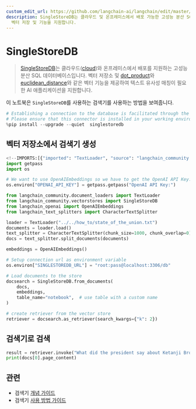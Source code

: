 ```yaml
---
custom_edit_url: https://github.com/langchain-ai/langchain/edit/master/docs/docs/integrations/retrievers/singlestoredb.ipynb
description: SingleStoreDB는 클라우드 및 온프레미스에서 배포 가능한 고성능 분산 SQL 데이터베이스로, AI 애플리케이션을 위한
  벡터 저장 및 기능을 지원합니다.
---
```


# SingleStoreDB

> [SingleStoreDB](https://singlestore.com/)는 클라우드([cloud](https://www.singlestore.com/cloud/))와 온프레미스에서 배포를 지원하는 고성능 분산 SQL 데이터베이스입니다. 벡터 저장소 및 [dot_product](https://docs.singlestore.com/managed-service/en/reference/sql-reference/vector-functions/dot_product.html)와 [euclidean_distance](https://docs.singlestore.com/managed-service/en/reference/sql-reference/vector-functions/euclidean_distance.html)와 같은 벡터 기능을 제공하여 텍스트 유사성 매칭이 필요한 AI 애플리케이션을 지원합니다.

이 노트북은 `SingleStoreDB`를 사용하는 검색기를 사용하는 방법을 보여줍니다.

```python
# Establishing a connection to the database is facilitated through the singlestoredb Python connector.
# Please ensure that this connector is installed in your working environment.
%pip install --upgrade --quiet  singlestoredb
```


## 벡터 저장소에서 검색기 생성

```python
<!--IMPORTS:[{"imported": "TextLoader", "source": "langchain_community.document_loaders", "docs": "https://api.python.langchain.com/en/latest/document_loaders/langchain_community.document_loaders.text.TextLoader.html", "title": "SingleStoreDB"}, {"imported": "SingleStoreDB", "source": "langchain_community.vectorstores", "docs": "https://api.python.langchain.com/en/latest/vectorstores/langchain_community.vectorstores.singlestoredb.SingleStoreDB.html", "title": "SingleStoreDB"}, {"imported": "OpenAIEmbeddings", "source": "langchain_openai", "docs": "https://api.python.langchain.com/en/latest/embeddings/langchain_openai.embeddings.base.OpenAIEmbeddings.html", "title": "SingleStoreDB"}, {"imported": "CharacterTextSplitter", "source": "langchain_text_splitters", "docs": "https://api.python.langchain.com/en/latest/character/langchain_text_splitters.character.CharacterTextSplitter.html", "title": "SingleStoreDB"}]-->
import getpass
import os

# We want to use OpenAIEmbeddings so we have to get the OpenAI API Key.
os.environ["OPENAI_API_KEY"] = getpass.getpass("OpenAI API Key:")

from langchain_community.document_loaders import TextLoader
from langchain_community.vectorstores import SingleStoreDB
from langchain_openai import OpenAIEmbeddings
from langchain_text_splitters import CharacterTextSplitter

loader = TextLoader("../../how_to/state_of_the_union.txt")
documents = loader.load()
text_splitter = CharacterTextSplitter(chunk_size=1000, chunk_overlap=0)
docs = text_splitter.split_documents(documents)

embeddings = OpenAIEmbeddings()

# Setup connection url as environment variable
os.environ["SINGLESTOREDB_URL"] = "root:pass@localhost:3306/db"

# Load documents to the store
docsearch = SingleStoreDB.from_documents(
    docs,
    embeddings,
    table_name="notebook",  # use table with a custom name
)

# create retriever from the vector store
retriever = docsearch.as_retriever(search_kwargs={"k": 2})
```


## 검색기로 검색

```python
result = retriever.invoke("What did the president say about Ketanji Brown Jackson")
print(docs[0].page_content)
```


## 관련

- 검색기 [개념 가이드](/docs/concepts/#retrievers)
- 검색기 [사용 방법 가이드](/docs/how_to/#retrievers)